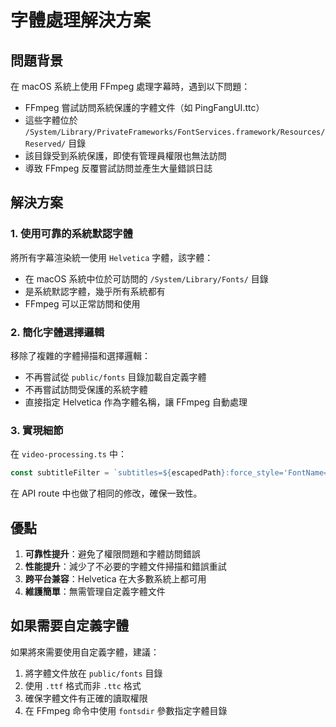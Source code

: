# 字體處理解決方案

## 問題背景

在 macOS 系統上使用 FFmpeg 處理字幕時，遇到以下問題：
- FFmpeg 嘗試訪問系統保護的字體文件（如 PingFangUI.ttc）
- 這些字體位於 `/System/Library/PrivateFrameworks/FontServices.framework/Resources/Reserved/` 目錄
- 該目錄受到系統保護，即使有管理員權限也無法訪問
- 導致 FFmpeg 反覆嘗試訪問並產生大量錯誤日誌

## 解決方案

### 1. 使用可靠的系統默認字體

將所有字幕渲染統一使用 `Helvetica` 字體，該字體：
- 在 macOS 系統中位於可訪問的 `/System/Library/Fonts/` 目錄
- 是系統默認字體，幾乎所有系統都有
- FFmpeg 可以正常訪問和使用

### 2. 簡化字體選擇邏輯

移除了複雜的字體掃描和選擇邏輯：
- 不再嘗試從 `public/fonts` 目錄加載自定義字體
- 不再嘗試訪問受保護的系統字體
- 直接指定 Helvetica 作為字體名稱，讓 FFmpeg 自動處理

### 3. 實現細節

在 `video-processing.ts` 中：
```typescript
const subtitleFilter = `subtitles=${escapedPath}:force_style='FontName=Helvetica,FontSize=${options.fontSize},...'`;
```

在 API route 中也做了相同的修改，確保一致性。

## 優點

1. **可靠性提升**：避免了權限問題和字體訪問錯誤
2. **性能提升**：減少了不必要的字體文件掃描和錯誤重試
3. **跨平台兼容**：Helvetica 在大多數系統上都可用
4. **維護簡單**：無需管理自定義字體文件

## 如果需要自定義字體

如果將來需要使用自定義字體，建議：
1. 將字體文件放在 `public/fonts` 目錄
2. 使用 `.ttf` 格式而非 `.ttc` 格式
3. 確保字體文件有正確的讀取權限
4. 在 FFmpeg 命令中使用 `fontsdir` 參數指定字體目錄 